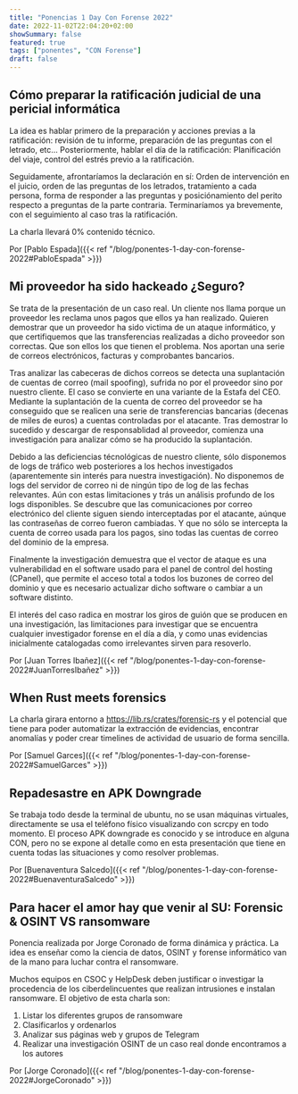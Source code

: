 ```yaml
---
title: "Ponencias 1 Day Con Forense 2022"
date: 2022-11-02T22:04:20+02:00
showSummary: false
featured: true
tags: ["ponentes", "CON Forense"]
draft: false
---
```



## Cómo preparar la ratificación judicial de una pericial informática

La idea es hablar primero de la preparación y acciones previas a la ratificación: revisión de tu informe, preparación de las preguntas con el letrado, etc...
Posteriormente, hablar el día de la ratificación: Planificación del viaje, control del estrés previo a la ratificación.

Seguidamente, afrontaríamos la declaración en sí: Orden de intervención en el juicio, orden de las preguntas de los letrados, tratamiento a cada persona, forma de responder a las preguntas y posiciónamiento del perito respecto a preguntas de la parte contraria.
Terminaríamos ya brevemente, con el seguimiento al caso tras la ratificación. 

La charla llevará 0% contenido técnico.

Por [Pablo Espada]({{< ref "/blog/ponentes-1-day-con-forense-2022#PabloEspada" >}})

## Mi proveedor ha sido hackeado ¿Seguro?

Se trata de la presentación de un caso real. Un cliente nos llama porque un proveedor les reclama unos pagos que ellos ya han realizado. Quieren demostrar que un proveedor ha sido victima de un ataque informático, y que certifiquemos que las transferencias realizadas a dicho proveedor son correctas. Que son ellos los que tienen el problema. Nos aportan una serie de correos electrónicos, facturas y comprobantes bancarios.

Tras analizar las cabeceras de dichos correos se detecta una suplantación de cuentas de correo (mail spoofing), sufrida no por el proveedor sino por nuestro cliente. El caso se convierte en una variante de la Estafa del CEO. Mediante la suplantación de la cuenta de correo del proveedor se ha conseguido que se realicen una serie de transferencias bancarias (decenas de miles de euros) a cuentas controladas por el atacante. Tras demostrar lo sucedido y descargar de responsablidad al proveedor, comienza una investigación para analizar cómo se ha producido la suplantación.

Debido a las deficiencias técnológicas de nuestro cliente, sólo disponemos de logs de tráfico web posteriores a los hechos investigados (aparentemente sin interés para nuestra investigación). No disponemos de logs del servidor de correo ni de ningún tipo de log de las fechas relevantes. Aún con estas limitaciones y trás un análisis profundo de los logs disponibles. Se descubre que las comunicaciones por correo electrónico del cliente siguen siendo interceptadas por el atacante, aúnque las contraseñas de correo fueron cambiadas. Y que no sólo se intercepta la cuenta de correo usada para los pagos, sino todas las cuentas de correo del dominio de la empresa.

Finalmente la investigación demuestra que el vector de ataque es una vulnerabilidad en el software usado para el panel de control del hosting (CPanel), que permite el acceso total a todos los buzones de correo del dominio y que es necesario actualizar dicho software o cambiar a un software distinto.

El interés del caso radica en mostrar los giros de guión que se producen en una investigación, las limitaciones para investigar que se encuentra cualquier investigador forense en el día a día, y como unas evidencias inicialmente
catalogadas como irrelevantes sirven para resoverlo.

Por [Juan Torres Ibañez]({{< ref "/blog/ponentes-1-day-con-forense-2022#JuanTorresIbañez" >}})

## When Rust meets forensics

La charla girara entorno a https://lib.rs/crates/forensic-rs  y el potencial que tiene para poder automatizar la extracción de evidencias, encontrar anomalías y poder crear timelines de actividad de usuario de forma sencilla.

Por [Samuel Garces]({{< ref "/blog/ponentes-1-day-con-forense-2022#SamuelGarces" >}})

## Repadesastre en APK Downgrade

Se trabaja todo desde la terminal de ubuntu, no se usan máquinas virtuales, directamente se usa el teléfono físico visualizando con scrcpy en todo momento. El proceso APK downgrade es conocido y se introduce en alguna CON, pero no se expone al detalle como en esta presentación que tiene en cuenta todas las situaciones y como resolver problemas.

Por [Buenaventura Salcedo]({{< ref "/blog/ponentes-1-day-con-forense-2022#BuenaventuraSalcedo" >}})

## Para hacer el amor hay que venir al SU: Forensic & OSINT VS ransomware 

Ponencia realizada por Jorge Coronado de forma dinámica y práctica. La idea es enseñar como la ciencia de datos, OSINT y forense informático van de la mano para luchar contra el ransomware.

Muchos equipos en CSOC y HelpDesk deben justificar o investigar la procedencia de los ciberdelincuentes que realizan intrusiones e instalan ransomware. El objetivo de esta charla son:
1.  Listar los diferentes grupos de ransomware
2. Clasificarlos y ordenarlos
3. Analizar sus páginas web y grupos de Telegram
4. Realizar una investigación OSINT de un caso real donde encontramos a los autores

Por [Jorge Coronado]({{< ref "/blog/ponentes-1-day-con-forense-2022#JorgeCoronado" >}})